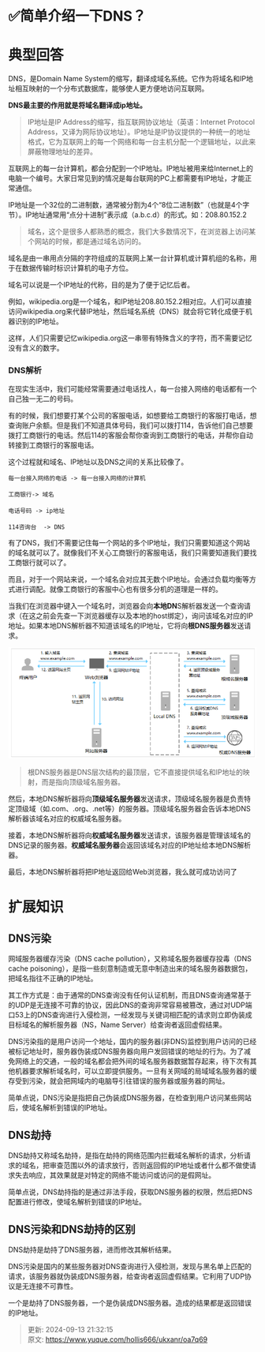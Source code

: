 # ✅简单介绍一下DNS？

# 典型回答


DNS，是Domain Name System的缩写，翻译成域名系统。它作为将域名和IP地址相互映射的一个分布式数据库，能够使人更方便地访问互联网。



**DNS最主要的作用就是将域名翻译成ip地址。**



> IP地址是IP Address的缩写，指互联网协议地址（英语：Internet Protocol Address，又译为网际协议地址）。IP地址是IP协议提供的一种统一的地址格式，它为互联网上的每一个网络和每一台主机分配一个逻辑地址，以此来屏蔽物理地址的差异。
>



互联网上的每一台计算机，都会分配到一个IP地址。IP地址被用来给Internet上的电脑一个编号。大家日常见到的情况是每台联网的PC上都需要有IP地址，才能正常通信。



IP地址是一个32位的二进制数，通常被分割为4个“8位二进制数”（也就是4个字节）。IP地址通常用“点分十进制”表示成（a.b.c.d）的形式。如：208.80.152.2



> 域名，这个是很多人都熟悉的概念，我们大多数情况下，在浏览器上访问某个网站的时候，都是通过域名访问的。
>



域名是由一串用点分隔的字符组成的互联网上某一台计算机或计算机组的名称，用于在数据传输时标识计算机的电子方位。



域名可以说是一个IP地址的代称，目的是为了便于记忆后者。



例如，wikipedia.org是一个域名，和IP地址208.80.152.2相对应。人们可以直接访问wikipedia.org来代替IP地址，然后域名系统（DNS）就会将它转化成便于机器识别的IP地址。



这样，人们只需要记忆wikipedia.org这一串带有特殊含义的字符，而不需要记忆没有含义的数字。



### DNS解析
在现实生活中，我们可能经常需要通过电话找人，每一台接入网络的电话都有一个自己独一无二的号码。



有的时候，我们想要打某个公司的客服电话，如想要给工商银行的客服打电话，想查询账户余额。但是我们不知道具体号码，我们可以拨打114，告诉他们自己想要拨打工商银行的电话。然后114的客服会帮你查询到工商银行的电话，并帮你自动转接到工商银行的客服电话。



这个过程就和域名、IP地址以及DNS之间的关系比较像了。



    每一台接入网络的电话 -> 每一台接入网络的计算机

    工商银行-> 域名

    电话号码 -> ip地址

    114咨询台  -> DNS



有了DNS，我们不需要记住每一个网站的多个IP地址，我们只需要知道这个网站的域名就可以了。就像我们不关心工商银行的客服电话，我们只需要知道我们要找工商银行就可以了。



而且，对于一个网站来说，一个域名会对应其无数个IP地址。会通过负载均衡等方式进行调配。就像工商银行的客服中心也有很多分机的道理是一样的。



当我们在浏览器中键入一个域名时，浏览器会向**本地DN**S解析器发送一个查询请求（在这之前会先查一下浏览器缓存以及本地的host绑定），询问该域名对应的IP地址。如果本地DNS解析器不知道该域名的IP地址，它将向**根DNS服务器**发送请求。



![1720245580439-beddbce7-907b-47d1-bcd6-bf9319eb575f.png](./img/34DmSh4DLAau1HeT/1720245580439-beddbce7-907b-47d1-bcd6-bf9319eb575f-533928.png)



> 根DNS服务器是DNS层次结构的最顶层，它不直接提供域名和IP地址的映射，而是指向顶级域名服务器。
>



然后，本地DNS解析器将向**顶级域名服务器**发送请求，顶级域名服务器是负责特定顶级域（如.com、.org、.net等）的服务器。顶级域名服务器会告诉本地DNS解析器该域名对应的权威域名服务器。



接着，本地DNS解析器将向**权威域名服务器**发送请求，该服务器是管理该域名的DNS记录的服务器。**权威域名服务器**会返回该域名对应的IP地址给本地DNS解析器。



最后，本地DNS解析器将把IP地址返回给Web浏览器，我么就可成功访问了



# 扩展知识


## DNS污染


网域服务器缓存污染（DNS cache pollution），又称域名服务器缓存投毒（DNS cache poisoning），是指一些刻意制造或无意中制造出来的域名服务器数据包，把域名指往不正确的IP地址。



其工作方式是：由于通常的DNS查询没有任何认证机制，而且DNS查询通常基于的UDP是无连接不可靠的协议，因此DNS的查询非常容易被篡改，通过对UDP端口53上的DNS查询进行入侵检测，一经发现与关键词相匹配的请求则立即伪装成目标域名的解析服务器（NS，Name Server）给查询者返回虚假结果。



DNS污染指的是用户访问一个地址，国内的服务器(非DNS)监控到用户访问的已经被标记地址时，服务器伪装成DNS服务器向用户发回错误的地址的行为。为了减免网络上的交通，一般的域名都会把外间的域名服务器数据暂存起来，待下次有其他机器要求解析域名时，可以立即提供服务。一旦有关网域的局域域名服务器的缓存受到污染，就会把网域内的电脑导引往错误的服务器或服务器的网址。



简单点说，DNS污染是指把自己伪装成DNS服务器，在检查到用户访问某些网站后，使域名解析到错误的IP地址。





## DNS劫持


DNS劫持又称域名劫持，是指在劫持的网络范围内拦截域名解析的请求，分析请求的域名，把审查范围以外的请求放行，否则返回假的IP地址或者什么都不做使请求失去响应，其效果就是对特定的网络不能访问或访问的是假网址。



简单点说，DNS劫持指的是通过非法手段，获取DNS服务器的权限，然后把DNS配置进行修改，使域名解析到错误的IP地址。



## DNS污染和DNS劫持的区别


DNS劫持是劫持了DNS服务器，进而修改其解析结果。



DNS污染是国内的某些服务器对DNS查询进行入侵检测，发现与黑名单上匹配的请求，该服务器就伪装成DNS服务器，给查询者返回虚假结果。它利用了UDP协议是无连接不可靠性。



一个是劫持了DNS服务器，一个是伪装成DNS服务器。造成的结果都是返回错误的IP地址。





> 更新: 2024-09-13 21:32:15  
> 原文: <https://www.yuque.com/hollis666/ukxanr/oa7q69>